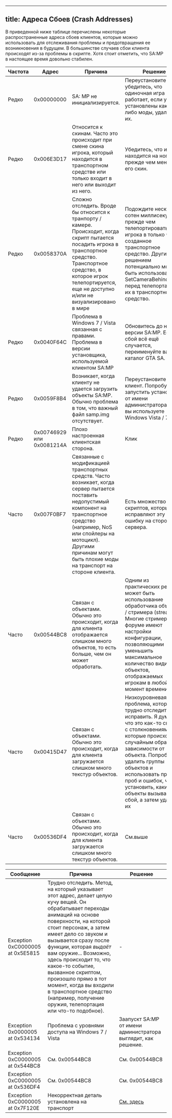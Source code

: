 
---
title: Адреса Сбоев (Crash Addresses)
---

В приведенной ниже таблице перечислены некоторые распространенные адреса сбоев клиентов, которые можно использовать для отслеживания проблемы и предотвращения ее возникновения в будущем. В большинстве случаев сбои клиента происходят из-за проблемы в скрипте. Хотя стоит отметить, что SA:MP в настоящее время довольно стабилен.


| Частота | Адрес | Причина | Решение |
| --------- | ------------------------ | -------------------------------------------------------------------------------------------------------------------------------------------------------------------------------------------------------------------------- | ------------------------------------------------------------------------------------------------------------------------------------------------------------------------------------------------------------------------------------------------------------------------------------ |
| Редко| 0x00000000| SA: MP не инициализируется. | Переустановите игру, убедитесь, что одиночная игра работает, если у вас установлены какие-либо моды, удалите их. |
| Редко| 0x006E3D17| Относится к скинам. Часто это происходит при смене скина игрока, который находится в транспортном средстве или только входит в него или выходит из него.| Убедитесь, что игрок находится на ногах, прежде чем менять его скин.|
| Редко| 0x0058370A| Сложно отследить. Вроде бы относится к транпорту / камере. Происходит, когда скрипт пытается посадить игрока в транспортное средство. Транспортное средство, в которое игрок телепортируется, еще не доступно и/или не визуализировано в мире | Подождите несколько сотен миллисекунд, прежде чем телепортировать игрока в только что созданное транспортное средство. Другим решением потенциально может быть использование SetCameraBehindPlayer перед телепортацией их в транспортное средство.
| Редко| 0x0040F64C| Проблема в Windows 7 / Vista связанная с правами. Проблема в версии установщика, используемой клиентом SA:MP| Обновитесь до новой версии SA:MP. Если сбой всё ещё случается, переименуйте ваш каталог GTA SA.|
| Редко| 0x0059F8B4| Возникает, когда клиенту не удается загрузить объекты SA:MP. Обычно проблема в том, что важный файл samp.img отсутствует.| Переустановите клиент. Попробуйте запустить установщик от имени администратора, если вы используете Windows Vista / 7.  |
| Редко| 0x00746929 или 0x0081214A | Плохо настроенная клиентская сторона.| Клик|
| Часто  | 0x007F0BF7| Связанные с модификацией транспортных средств. Часто возникает, когда сервер пытается поставить недопустимый компонент на транспортное средство (например, NoS или спойлеры на мотоцикл). Другими причинам могут быть плохие моды на транспорт на стороне клиента.| Есть множество скриптов, которые исправляют эту ошибку на стороне сервера.|
| Часто  | 0x00544BC8| Связан с объектами. Обычно это происходит, когда для клиента отображается слишком много объектов, то есть больше, чем он может обработать.| Одним из практических решений может быть использование обработчика объектов / стримера (streamer). Многие стримеры на форуме имеют настройки конфигурации, позволяющими уменьшить максимальное количество видимых объектов, отображаемых игрокам в любой момент времени|
| Часто  | 0x00415D47| Связан с объектами. Обычно это происходит, когда для клиента загружается слишком много текстур объектов.| Низкоуровневая проблема, которую трудно отследить и исправить. Я думаю, что это как-то связано с столкновениями, которые происходят случайным образом в зависимости от объекта. Попробуйте удалить группы объектов и использовать процесс проб и ошибок, чтобы установить, какие объекты вызывают сбой, а затем удалите их
| Часто  | 0x00536DF4| Связан с объектами. Обычно это происходит, когда для клиента загружается слишком много текстур объектов.| См.выше       |

| Сообщение| Причина| Решение|
| -------------------------------- | --------------------------------------------------------------------------------------------------------------------------------------------------------------------------------------------------------------------------------------------------------------------------------------------------------------------------------------------------------------------------------------------------------------------------------------------------- | ------------------------------------------------ |
| Exception 0xC0000005 at 0x5E5815 | Трудно отследить. Метод, на который указывает этот адрес, делает целую кучу вещей. Он обрабатывает переходы анимаций на основе поверхности, на которой стоит персонаж, а затем имеет дело со звуком и вызывается сразу после функции, которая _выдаёт_ вам оружие... Возможно, здесь происходит то, что какое-то событие, вызванное скриптом, произошло прямо в тот момент, когда вы входили в транспортное средство (например, получение оружия, телепортация или что-то подобное). | -                      |
| Exception 0x0000005 at 0x534134  | Проблема с уровнями доступа на Windows 7 / Vista | Заапускт SA:MP от имени администратора выглядит, как решение. |
| Exception 0xC0000005 at 0x544BC8 | См. 0x00544BC8      | См. 0x00544BC8         |
| Exception 0xC0000005 at 0x536DF4 | См. 0x00544BC8      | См. 0x00544BC8         |
| Exception 0xC0000005 at 0x7F120E | Некорректная деталь установлена на транспорт| [См. здесь](CommonIssues)|
